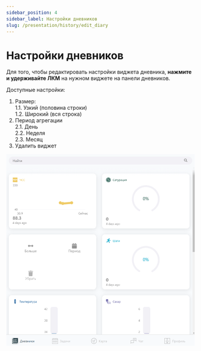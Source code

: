 ```yaml
---
sidebar_position: 4
sidebar_label: Настройки дневников
slug: /presentation/history/edit_diary
---
```


# Настройки дневников

Для того, чтобы редактировать настройки виджета дневника, **нажмите и удерживайте ЛКМ** на нужном виджете на панели дневников.  

Доступные настройки:
1. Размер:  
1.1. Узкий (половина строки)  
1.2. Широкий (вся строка)  
2. Период агрегации  
2.1. День  
2.2. Неделя  
2.3. Месяц  
3. Удалить виджет

<div align="center"><img type="imgscreen" src="../../../static/img/presentation/diary/web/diary.png"/></div>